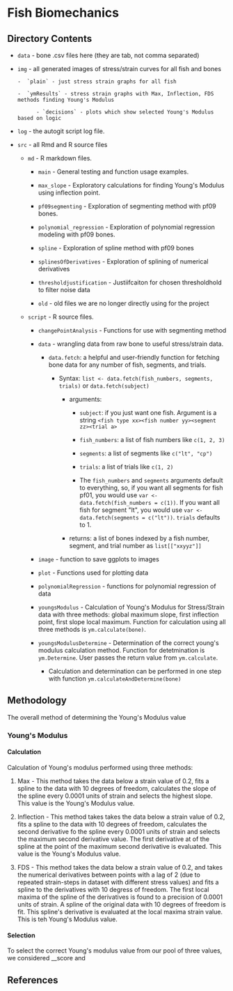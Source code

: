 # Fish Biomechanics

## Directory Contents

-   `data` - bone .csv files here (they are tab, not comma separated)

-   `img` - all generated images of stress/strain curves for all fish and bones

        -  `plain` - just stress strain graphs for all fish
        
        -  `ymResults` - stress strain graphs with Max, Inflection, FDS methods finding Young's Modulus
        
              - `decisions` - plots which show selected Young's Modulus based on logic

-   `log` - the autogit script log file.

-   `src` - all Rmd and R source files

    -   `md` - R markdown files.

        -   `main` - General testing and function usage examples.

        -   `max_slope` - Exploratory calculations for finding Young's Modulus using inflection point.
        
        -   `pf09segmenting` - Exploration of segmenting method with pf09 bones.

        -   `polynomial_regression` - Exploration of polynomial regression modeling with pf09 bones.

        -   `spline` - Exploration of spline method with pf09 bones
        
        -   `splinesOfDerivatives` - Exploration of splining of numerical derivatives

        -   `thresholdjustification` - Justiifcaiton for chosen thresholdhold to filter noise data
        
         - `old` - old files we are no longer directly using for the project

    -   `script` - R source files.

        -   `changePointAnalysis` - Functions for use with segmenting method

        -   `data` - wrangling data from raw bone to useful stress/strain data.

            -   `data.fetch`: a helpful and user-friendly function for fetching bone data for any number of fish, segments, and trials.

                -   Syntax: `list <- data.fetch(fish_numbers, segments, trials)` or `data.fetch(subject)`

                    -   arguments:

                        -   `subject`: if you just want one fish. Argument is a string `<fish type xx><fish number yy><segment zz><trial a>`

                        -   `fish_numbers`: a list of fish numbers like `c(1, 2, 3)`

                        -   `segments`: a list of segments like `c("lt", "cp")`

                        -   `trials`: a list of trials like `c(1, 2)`

                        -   The `fish_numbers` and `segments` arguments default to everything, so, if you want all segments for fish pf01, you would use `var <- data.fetch(fish_numbers = c(1))`. If you want all fish for segment "lt", you would use `var <- data.fetch(segments = c("lt"))`. `trials` defaults to 1.

                    -   returns: a list of bones indexed by a fish number, segment, and trial number as `list[["xxyyz"]]`
            
        -   `image` - function to save ggplots to images

        -   `plot` - Functions used for plotting data

        -   `polynomialRegression` - functions for polynomial regression of data

        -   `youngsModulus` - Calculation of Young's Modulus for Stress/Strain data with three methods: global maximum slope, first inflection point, first slope local maximum. Function for calculation using all three methods is `ym.calculate(bone)`. 

        -   `youngsModulusDetermine` - Determination of the correct young's modulus calculation method. Function for detetmination is `ym.Determine`. User passes the return value from `ym.calculate`.
        
            - Calculation and determination can be performed in one step with function `ym.calculateAndDetermine(bone)`

## Methodology

The overall method of determining the Young's Modulus value 

### Young's Modulus

#### Calculation

Calculation of Young's modulus performed using three methods:

1. Max - This method takes the data below a strain value of 0.2, fits a spline to the data with 10 degrees of freedom, calculates the slope of the spline every 0.0001 units of strain and selects the highest slope. This value is the Young's Modulus value.

2. Inflection - This method takes takes the data below a strain value of 0.2, fits a spline to the data with 10 degrees of freedom, calculates the second derivative fo the spline every 0.0001 units of strain and selects the maximum second derivative value. The first derivative at of the spline at the point of the maximum second derivative is evaluated. This value is the Young's Modulus value.

3. FDS - This method takes the data below a strain value of 0.2, and takes the numerical derivatives between points with a lag of 2 (due to repeated strain-steps in dataset with different stress values) and fits a spline to the derivatives with 10 degress of freedom. The first local maxima of the spline of the derivatives is found to a precision of 0.0001 units of strain. A spline of the original data with 10 degrees of freedom is fit. This spline's derivative is evaluated at the local maxima strain value. This is teh Young's Modulus value.




#### Selection

To select the correct Young's modulus value from our pool of three values, we considered __score and 



## References
